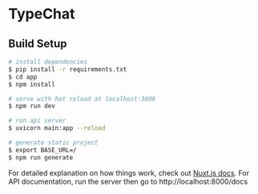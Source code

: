 # TypeChat

## Build Setup

```bash
# install dependencies
$ pip install -r requirements.txt
$ cd app
$ npm install

# serve with hot reload at localhost:3000
$ npm run dev

# run api server
$ uvicorn main:app --reload

# generate static project
$ export BASE_URL=/
$ npm run generate
```

For detailed explanation on how things work, check out [Nuxt.js docs](https://nuxtjs.org).
For API documentation, run the server then go to http://localhost:8000/docs